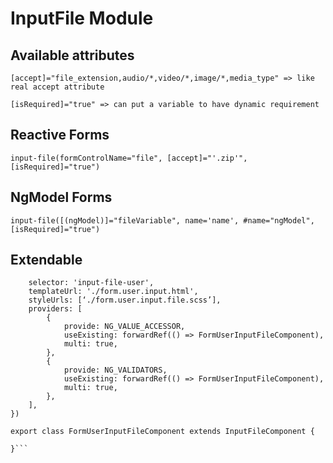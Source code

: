 # InputFile Module

## Available attributes

`[accept]="file_extension,audio/*,video/*,image/*,media_type" => like real accept attribute`

`[isRequired]="true" => can put a variable to have dynamic requirement`

## Reactive Forms

`input-file(formControlName="file", [accept]="'.zip'", [isRequired]="true")`

## NgModel Forms

`input-file([(ngModel)]="fileVariable", name='name', #name="ngModel", [isRequired]="true")`

## Extendable
```@Component({
    selector: 'input-file-user',
    templateUrl: './form.user.input.html',
    styleUrls: [‘./form.user.input.file.scss’],
    providers: [
        {
            provide: NG_VALUE_ACCESSOR,
            useExisting: forwardRef(() => FormUserInputFileComponent),
            multi: true,
        },
        {
            provide: NG_VALIDATORS,
            useExisting: forwardRef(() => FormUserInputFileComponent),
            multi: true,
        },
    ],
})

export class FormUserInputFileComponent extends InputFileComponent {

}```
